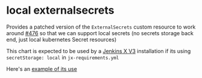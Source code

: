 # local externalsecrets

Provides a patched version of the `ExternalSecrets` custom resource to work around [#476](https://github.com/godaddy/kubernetes-external-secrets/issues/476) so that we can support local secrets (no secrets storage back end, just local kubernetes Secret resources)

This chart is expected to be used by a [Jenkins X V3](https://jenkins-x.io/docs/v3/) installation if its using `secretStorage: local` in `jx-requirements.yml`

Here's an [example of its use](https://github.com/jx3-gitops-repositories/jx3-kubernetes/blob/main/helmfiles/jx/helmfile.yaml#L56-L60)
